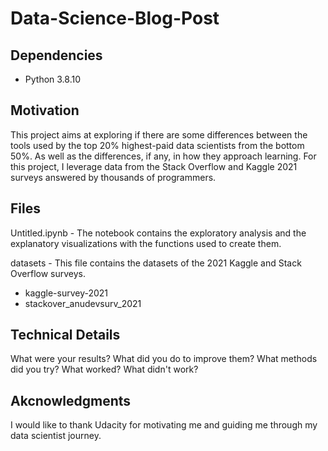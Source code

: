 # Data-Science-Blog-Post

## Dependencies
- Python 3.8.10

## Motivation
This project aims at exploring if there are some differences between the tools used by the top 20% highest-paid data scientists from the bottom 50%. As well as the differences, if any, in how they approach learning.
For this project, I leverage data from the Stack Overflow and Kaggle 2021 surveys answered by thousands of programmers.

## Files
Untitled.ipynb - The notebook contains the exploratory analysis and the explanatory visualizations with the functions used to create them.  

datasets - This file contains the datasets of the 2021 Kaggle and Stack Overflow surveys.  
- kaggle-survey-2021  
- stackover_anudevsurv_2021  

## Technical Details
What were your results? What did you do to improve them? What methods did you try? What worked? What didn't work?

## Akcnowledgments
I would like to thank Udacity for motivating me and guiding me through my data scientist journey.
